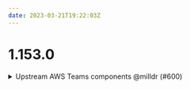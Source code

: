 ```yaml
---
date: 2023-03-21T19:22:03Z
---
```


# 1.153.0

<details>
  <summary>Upstream AWS Teams components  @milldr (#600)</summary>

### what
- added eks view only policy

### why
- Provided updates from recent contracts

### references
- https://github.com/cloudposse/refarch-scaffold/pull/99



</details>